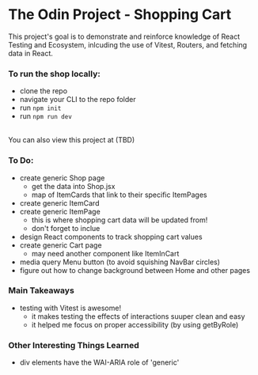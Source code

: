 # The Odin Project - Shopping Cart
This project's goal is to demonstrate and reinforce knowledge of React Testing and Ecosystem, inlcuding the use of Vitest, Routers, and fetching data in React.

### To run the shop locally:
- clone the repo
- navigate your CLI to the repo folder
- run ```npm init```
- run ```npm run dev```
<br>
You can also view this project at (TBD)

### To Do:
- create generic Shop page
  - get the data into Shop.jsx
  - map of ItemCards that link to their specific ItemPages
- create generic ItemCard
- create generic ItemPage
  - this is where shopping cart data will be updated from!
  - don't forget to inclue 
- design React components to track shopping cart values
- create generic Cart page
  - may need another component like ItemInCart
- media query Menu button (to avoid squishing NavBar circles)
- figure out how to change background between Home and other pages

### Main Takeaways
- testing with Vitest is awesome!
  - it makes testing the effects of interactions suuper clean and easy
  - it helped me focus on proper accessibility (by using getByRole)

### Other Interesting Things Learned
- div elements have the WAI-ARIA role of 'generic'